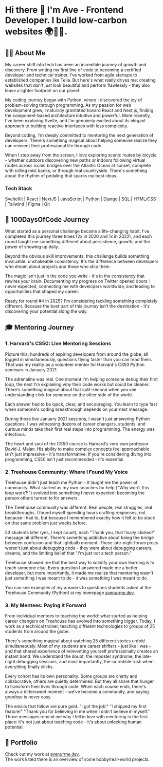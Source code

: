 # Hi there 👋 I'm Ave - Frontend Developer. I build low-carbon websites 🌍🌱🌿.

## 👨‍💻 About Me

My career shift into tech has been an incredible journey of growth and discovery. From writing my first line of code to becoming a certified developer and technical trainer, I've worked from agile startups to established companies like Telia. But here's what really drives me: creating websites that don't just look beautiful and perform flawlessly - they also leave a lighter footprint on our planet.

My coding journey began with Python, where I discovered the joy of problem-solving through programming. As my passion for web development grew, I naturally gravitated toward React and Next.js, finding the component-based architecture intuitive and powerful. More recently, I've been exploring Svelte, and I'm genuinely excited about its elegant approach to building reactive interfaces with less complexity.

Beyond coding, I'm deeply committed to mentoring the next generation of developers. There's something magical about helping someone realize they can reinvent their professional life through code.

When I step away from the screen, I love exploring scenic routes by bicycle - whether outdoors discovering new paths or indoors following virtual routes across iconic bridges over the Atlantic Ocean at sunset, complete with rolling mist banks, or through real countryside. There's something about the rhythm of pedaling that sparks my best ideas.

### Tech Stack
SvelteKit | React | NextJS | JavaScript | Python | Django | SQL | HTML/CSS | Tailwind | Figma | Git

## 📅 100DaysOfCode Journey

What started as a personal challenge became a life-changing habit. I've completed this journey three times (2x in 2020 and 1x in 2022), and each round taught me something different about persistence, growth, and the power of showing up daily.

Beyond the obvious skill improvements, this challenge builds something invaluable: unshakeable consistency. It's the difference between developers who dream about projects and those who ship them.

The magic isn't just in the code you write - it's in the consistency that rewires your brain. Documenting my progress on Twitter opened doors I never expected, connecting me with developers worldwide, and leading to opportunities that shaped my career.

Ready for round #4 in 2025? I'm considering tackling something completely different. Because the best part of this journey isn't the destination - it's discovering your potential along the way.

## 🎓 Mentoring Journey

### 1. Harvard's CS50: Live Mentoring Sessions
Picture this: hundreds of aspiring developers from around the globe, all logged in simultaneously, questions flying faster than you can read them. That was my reality as a volunteer mentor for Harvard's CS50 Python seminars in January 2021.

The adrenaline was real. One moment I'm helping someone debug their first loop, the next I'm explaining why their code works but could be cleaner. There's something magical about that split-second when you see understanding click for someone on the other side of the world.

Each answer had to be quick, clear, and encouraging. You learn to type fast when someone's coding breakthrough depends on your next message.

During those live January 2021 sessions, I wasn't just answering Python questions. I was witnessing dozens of career changers, students, and curious minds take their first real steps into programming. The energy was infectious.

The heart and soul of the CS50 course is Harvard's very own professor David J. Malan. His ability to make complex concepts feel approachable isn't just impressive - it's transformative. If you're considering diving into programming, CS50 isn't just recommended - it's essential.

### 2. Treehouse Community: Where I Found My Voice
Treehouse didn't just teach me Python - it taught me the power of community. What started as my own searches for help ("Why won't this loop work?!") evolved into something I never expected: becoming the person others turned to for answers.

The Treehouse community was different. Real people, real struggles, real breakthroughs. I found myself spending hours crafting responses, not because I had to, but because I remembered exactly how it felt to be stuck on that same problem just weeks before.

53 students later (yes, I kept count), each "Thank you, that finally clicked!" message hit different. There's something addictive about being the bridge between confusion and that lightbulb moment. Those late-night forum posts weren't just about debugging code - they were about debugging careers, dreams, and the limiting belief that "I'm just not a tech person."

Treehouse showed me that the best way to solidify your own learning is to teach someone else. Every question I answered made me a better developer, but more importantly, it made me realize that mentoring wasn't just something I was meant to do - it was something I was meant to do.

You can see examples of my answers to questions students asked at the Treehouse Community (Python) at my homepage [avenurme.dev](https://www.avenurme.dev/mentoring#mentoring-treehouse).

### 3. My Mentees: Paying It Forward
From individual mentees to teaching the world: what started as helping career changers on Treehouse has evolved into something bigger. Today, I work as a technical trainer, teaching different technologies to groups of 25 students from around the globe.

There's something magical about watching 25 different stories unfold simultaneously. Most of my students are career shifters - just like I was - and that shared experience of reinventing yourself professionally creates an instant bond. We understand the doubt, the imposter syndrome, the late-night debugging sessions, and most importantly, the incredible rush when everything finally clicks.

Every cohort has its own personality. Some groups are chatty and collaborative, others are quietly determined. But they all share that hunger to transform their lives through code. When each course ends, there's always a bittersweet moment - we've become a community, and saying goodbye is never easy.

The emails that follow are pure gold. "I got the job!" "I shipped my first feature!" "Thank you for believing in me when I didn't believe in myself." Those messages remind me why I fell in love with mentoring in the first place: it's not just about teaching code - it's about unlocking human potential.

## 💼 Portfolio
Check out my work at [avenurme.dev](https://www.avenurme.dev/projects).  
The work listed there is an overview of some hobby/real-world projects.
